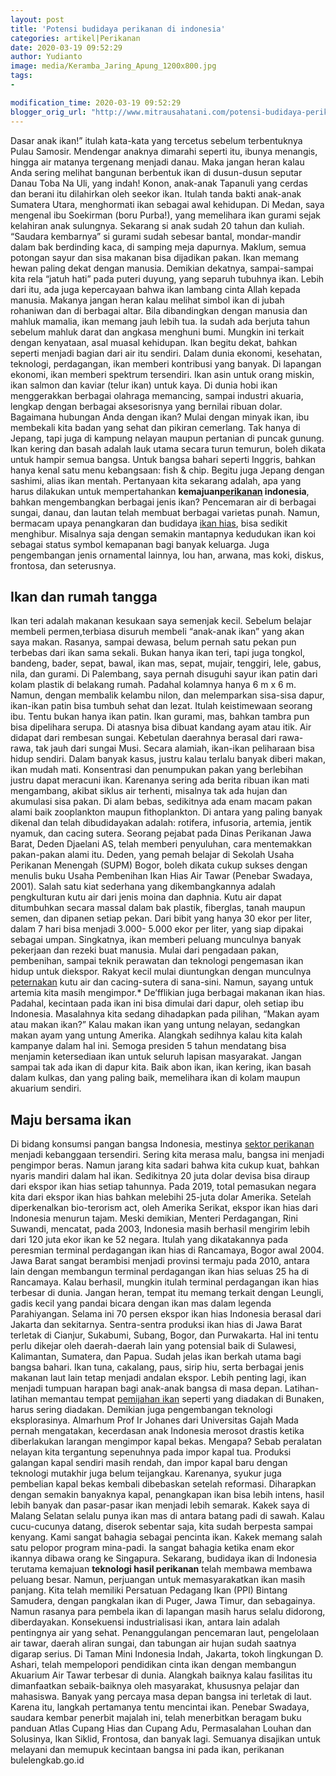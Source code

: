 ```yaml
---
layout: post
title: 'Potensi budidaya perikanan di indonesia'
categories: artikel|Perikanan
date: 2020-03-19 09:52:29
author: Yudianto
image: media/Keramba_Jaring_Apung_1200x800.jpg
tags:
- 

modification_time: 2020-03-19 09:52:29
blogger_orig_url: "http://www.mitrausahatani.com/potensi-budidaya-perikanan-di.html"
---
```


Dasar anak ikan!” itulah kata-kata yang tercetus sebelum terbentuknya Pulau
Samosir. Mendengar anaknya dimarahi seperti itu, ibunya menangis, hingga air
matanya tergenang menjadi danau. Maka jangan heran kalau Anda sering melihat
bangunan berbentuk ikan di dusun-dusun seputar Danau Toba Na Uli, yang indah!
Konon, anak-anak Tapanuli yang cerdas dan berani itu dilahirkan oleh seekor
ikan. Itulah tanda bakti anak-anak Sumatera Utara, menghormati ikan sebagai
awal kehidupan. Di Medan, saya mengenal ibu Soekirman (boru Purba!), yang
memelihara ikan gurami sejak kelahiran anak sulungnya. Sekarang si anak sudah
20 tahun dan kuliah. “Saudara kembarnya” si gurami sudah sebesar bantal,
mondar-mandir dalam bak berdinding kaca, di samping meja dapurnya. Maklum,
semua potongan sayur dan sisa makanan bisa dijadikan pakan. Ikan memang hewan
paling dekat dengan manusia. Demikian dekatnya, sampai-sampai kita rela “jatuh
hati” pada puteri duyung, yang separuh tubuhnya ikan. Lebih dari itu, ada juga
kepercayaan bahwa ikan lambang cinta Allah kepada manusia. Makanya jangan
heran kalau melihat simbol ikan di jubah rohaniwan dan di berbagai altar. Bila
dibandingkan dengan manusia dan mahluk mamalia, ikan memang jauh lebih tua. Ia
sudah ada berjuta tahun sebelum mahluk darat dan angkasa menghuni bumi.
Mungkin ini terkait dengan kenyataan, asal muasal kehidupan. Ikan begitu
dekat, bahkan seperti menjadi bagian dari air itu sendiri. Dalam dunia
ekonomi, kesehatan, teknologi, perdagangan, ikan memberi kontribusi yang
banyak. Di lapangan ekonomi, ikan memberi spektrum tersendiri. Ikan asin untuk
orang miskin, ikan salmon dan kaviar (telur ikan) untuk kaya. Di dunia hobi
ikan menggerakkan berbagai olahraga memancing, sampai industri akuaria,
lengkap dengan berbagai aksesorisnya yang bernilai ribuan dolar. Bagaimana
hubungan Anda dengan ikan? Mulai dengan minyak ikan, ibu membekali kita badan
yang sehat dan pikiran cemerlang. Tak hanya di Jepang, tapi juga di kampung
nelayan maupun pertanian di puncak gunung. Ikan kering dan basah adalah lauk
utama secara turun temurun, boleh dikata untuk hampir semua bangsa. Untuk
bangsa bahari seperti Inggris, bahkan hanya kenal satu menu kebangsaan: fish &
chip. Begitu juga Jepang dengan sashimi, alias ikan mentah. Pertanyaan kita
sekarang adalah, apa yang harus dilakukan untuk mempertahankan
**kemajuan[perikanan](https://www.mitrausahatani.com/perikanan "perikanan")
indonesia**, bahkan mengembangkan berbagai jenis ikan? Pencemaran air di
berbagai sungai, danau, dan lautan telah membuat berbagai varietas punah.
Namun, bermacam upaya penangkaran dan budidaya [ikan
hias](https://www.mitrausahatani.com/ikan-hias "ikan hias"), bisa sedikit menghibur.
Misalnya saja dengan semakin mantapnya kedudukan ikan koi sebagai status
symbol kemapanan bagi banyak keluarga. Juga pengembangan jenis ornamental
lainnya, lou han, arwana, mas koki, diskus, frontosa, dan seterusnya.

## Ikan dan rumah tangga

Ikan teri adalah makanan kesukaan saya semenjak kecil. Sebelum belajar membeli
permen,terbiasa disuruh membeli “anak-anak ikan” yang akan saya makan.
Rasanya, sampai dewasa, belum pernah satu pekan pun terbebas dari ikan sama
sekali. Bukan hanya ikan teri, tapi juga tongkol, bandeng, bader, sepat,
bawal, ikan mas, sepat, mujair, tenggiri, lele, gabus, nila, dan gurami. Di
Palembang, saya pernah disuguhi sayur ikan patin dari kolam plastik di
belakang rumah. Padahal kolamnya hanya 6 m x 6 m. Namun, dengan membalik
kelambu nilon, dan melemparkan sisa-sisa dapur, ikan-ikan patin bisa tumbuh
sehat dan lezat. Itulah keistimewaan seorang ibu. Tentu bukan hanya ikan
patin. Ikan gurami, mas, bahkan tambra pun bisa dipelihara serupa. Di atasnya
bisa dibuat kandang ayam atau itik. Air didapat dari rembesan sungai.
Kebetulan daerahnya berasal dari rawa-rawa, tak jauh dari sungai Musi. Secara
alamiah, ikan-ikan peliharaan bisa hidup sendiri. Dalam banyak kasus, justru
kalau terlalu banyak diberi makan, ikan mudah mati. Konsentrasi dan penumpukan
pakan yang berlebihan justru dapat meracuni ikan. Karenanya sering ada berita
ribuan ikan mati mengambang, akibat siklus air terhenti, misalnya tak ada
hujan dan akumulasi sisa pakan. Di alam bebas, sedikitnya ada enam macam pakan
alami baik zooplankton maupun fithoplankton. Di antara yang paling banyak
dikenal dan telah dibudidayakan adalah: rotifera, infusoria, artemia, jentik
nyamuk, dan cacing sutera. Seorang pejabat pada Dinas Perikanan Jawa Barat,
Deden Djaelani AS, telah memberi penyuluhan, cara mentemakkan pakan-pakan
alami itu. Deden, yang pemah belajar di Sekolah Usaha Perikanan Menengah
(SUPM) Bogor, boleh dikata cukup sukses dengan menulis buku Usaha Pembenihan
Ikan Hias Air Tawar (Penebar Swadaya, 2001). Salah satu kiat sederhana yang
dikembangkannya adalah pengkulturan kutu air dari jenis moina dan daphnia.
Kutu air dapat ditumbuhkan secara massal dalam bak plastik, fiberglas, tanah
maupun semen, dan dipanen setiap pekan. Dari bibit yang hanya 30 ekor per
liter, dalam 7 hari bisa menjadi 3.000- 5.000 ekor per liter, yang siap
dipakai sebagai umpan. Singkatnya, ikan memberi peluang munculnya banyak
pekerjaan dan rezeki buat manusia. Mulai dari pengadaan pakan, pembenihan,
sampai teknik perawatan dan teknologi pengemasan ikan hidup untuk diekspor.
Rakyat kecil mulai diuntungkan dengan munculnya
[peternakan](https://www.mitrausahatani.com/peternakan "peternakan") kutu air dan
cacing-sutera di sana-sini. Namun, sayang untuk artemia kita masih mengimpor.*
De’fflikian juga berbagai makanan ikan hias. Padahal, kecintaan pada ikan ini
bisa dimulai dari dapur, oleh setiap ibu Indonesia. Masalahnya kita sedang
dihadapkan pada pilihan, “Makan ayam atau makan ikan?” Kalau makan ikan yang
untung nelayan, sedangkan makan ayam yang untung Amerika. Alangkah sedihnya
kalau kita kalah kampanye dalam hal ini. Semoga presiden 5 tahun mendatang
bisa menjamin ketersediaan ikan untuk seluruh lapisan masyarakat. Jangan
sampai tak ada ikan di dapur kita. Baik abon ikan, ikan kering, ikan basah
dalam kulkas, dan yang paling baik, memelihara ikan di kolam maupun akuarium
sendiri.

## Maju bersama ikan

Di bidang konsumsi pangan bangsa Indonesia, mestinya [sektor
perikanan](https://www.mitrausahatani.com/perikanan) menjadi kebanggaan tersendiri.
Sering kita merasa malu, bangsa ini menjadi pengimpor beras. Namun jarang kita
sadari bahwa kita cukup kuat, bahkan nyaris mandiri dalam hal ikan. Sedikitnya
20 juta dolar devisa bisa diraup dari ekspor ikan hias setiap tahunnya. Pada
2019, total pemasukan negara kita dari ekspor ikan hias bahkan melebihi
25-juta dolar Amerika. Setelah diperkenalkan bio-terorism act, oleh Amerika
Serikat, ekspor ikan hias dari Indonesia menurun tajam. Meski demikian,
Menteri Perdagangan, Rini Suwandi, mencatat, pada 2003, Indonesia masih
berhasil mengirim lebih dari 120 juta ekor ikan ke 52 negara. Itulah yang
dikatakannya pada peresmian terminal perdagangan ikan hias di Rancamaya, Bogor
awal 2004. Jawa Barat sangat berambisi menjadi provinsi termaju pada 2010,
antara lain dengan membangun terminal perdagangan ikan hias seluas 25 ha di
Rancamaya. Kalau berhasil, mungkin itulah terminal perdagangan ikan hias
terbesar di dunia. Jangan heran, tempat itu memang terkait dengan Leungli,
gadis kecil yang pandai bicara dengan ikan mas dalam legenda Parahiyangan.
Selama ini 70 persen ekspor ikan hias Indonesia berasal dari Jakarta dan
sekitarnya. Sentra-sentra produksi ikan hias di Jawa Barat terletak di
Cianjur, Sukabumi, Subang, Bogor, dan Purwakarta. Hal ini tentu perlu dikejar
oleh daerah-daerah lain yang potensial baik di Sulawesi, Kalimantan, Sumatera,
dan Papua. Sudah jelas ikan berkah utama bagi bangsa bahari. Ikan tuna,
cakalang, paus, sirip hiu, serta berbagai jenis makanan laut lain tetap
menjadi andalan ekspor. Lebih penting lagi, ikan menjadi tumpuan harapan bagi
anak-anak bangsa di masa depan. Latihan-latihan memantau tempat [pemijahan
ikan](https://www.mitrausahatani.com/kiat-hobiis-cetak-cupang-jawara.html) seperti
yang diadakan di Bunaken, harus sering diadakan. Demikian juga pengembangan
teknologi eksplorasinya. Almarhum Prof Ir Johanes dari Universitas Gajah Mada
pernah mengatakan, kecerdasan anak Indonesia merosot drastis ketika
diberlakukan larangan mengimpor kapal bekas. Mengapa? Sebab peralatan nelayan
kita tergantung sepenuhnya pada impor kapal tua. Produksi galangan kapal
sendiri masih rendah, dan impor kapal baru dengan teknologi mutakhir juga
belum teijangkau. Karenanya, syukur juga pembelian kapal bekas kembali
dibebaskan setelah reformasi. Diharapkan dengan semakin banyaknya kapal,
penangkapan ikan bisa lebih intens, hasil lebih banyak dan pasar-pasar ikan
menjadi lebih semarak. Kakek saya di Malang Selatan selalu punya ikan mas di
antara batang padi di sawah. Kalau cucu-cucunya datang, diserok sebentar saja,
kita sudah berpesta sampai kenyang. Kami sangat bahagia sebagai pencinta ikan.
Kakek memang salah satu pelopor program mina-padi. Ia sangat bahagia ketika
enam ekor ikannya dibawa orang ke Singapura. Sekarang, budidaya ikan di
Indonesia terutama kemajuan **teknologi hasil perikanan** telah membawa
membawa peluang besar. Namun, perjuangan untuk memasyarakatkan ikan masih
panjang. Kita telah memiliki Persatuan Pedagang Ikan (PPI) Bintang Samudera,
dengan pangkalan ikan di Puger, Jawa Timur, dan sebagainya. Namun rasanya para
pembela ikan di lapangan masih harus selalu didorong, diberdayakan.
Konsekuensi industrialisasi ikan, antara lain adalah pentingnya air yang
sehat. Penanggulangan pencemaran laut, pengelolaan air tawar, daerah aliran
sungai, dan tabungan air hujan sudah saatnya digarap serius. Di Taman Mini
Indonesia Indah, Jakarta, tokoh lingkungan D. Ashari, telah mempelopori
pendidikan cinta ikan dengan membangun Akuarium Air Tawar terbesar di dunia.
Alangkah baiknya kalau fasilitas itu dimanfaatkan sebaik-baiknya oleh
masyarakat, khususnya pelajar dan mahasiswa. Banyak yang percaya masa depan
bangsa ini terletak di laut. Karena itu, langkah pertamanya tentu mencintai
ikan. Penebar Swadaya, saudara kembar penerbit majalah ini, telah menerbitkan
beragam buku panduan Atlas Cupang Hias dan Cupang Adu, Permasalahan Louhan dan
Solusinya, Ikan Siklid, Frontosa, dan banyak lagi. Semuanya disajikan untuk
melayani dan memupuk kecintaan bangsa ini pada ikan,   perikanan
bulelengkab.go.id


